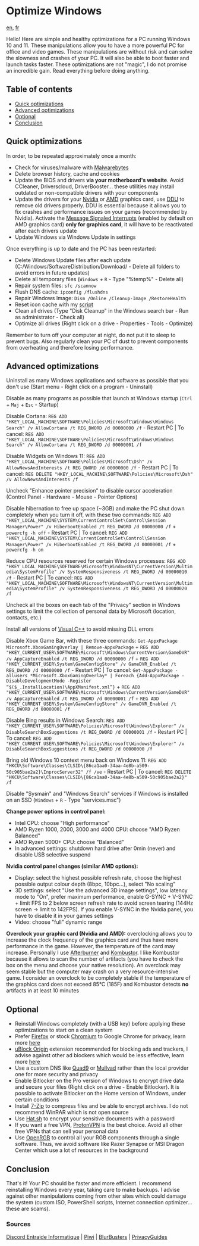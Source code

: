 # Optimize Windows

[en](/README.md), [fr](/README-FR.md)

Hello! Here are simple and healthy optimizations for a PC running Windows 10 and 11. These manipulations allow you to have a more powerful PC for office and video games. These manipulations are without risk and can solve the slowness and crashes of your PC. It will also be able to boot faster and launch tasks faster. These optimizations are not "magic", I do not promise an incredible gain. Read everything before doing anything.

## Table of contents
- [Quick optimizations](#quick-optimizations)
- [Advanced optimizations](#advanced-optimizations)
- [Optional](#optional)
- [Conclusion](#conclusion)

## Quick optimizations
In order, to be repeated approximately once a month:
* Check for viruses/malware with [Malwarebytes](https://malwarebytes.com/)
* Delete browser history, cache and cookies
* Update the BIOS and drivers **via your motherboard's website**. Avoid CCleaner, Driverscloud, DriverBooster… these utilities may install outdated or non-compatible drivers with your components
* Update the drivers for your [Nvidia](https://www.nvidia.com/Download/index.aspx?lang=en-us) or [AMD](https://www.amd.com/en/support) graphics card, use [DDU](https://www.guru3d.com/files-details/display-driver-uninstaller-download.html) to remove old drivers properly. DDU is essential because it allows you to fix crashes and performance issues on your games (recommended by Nvidia). Activate the [Message Signaled Interrupts](https://www.mediafire.com/file/ewpy1p0rr132thk/MSI_util_v3.zip) (enabled by default on AMD graphics card) **only for graphics card**, it will have to be reactivated after each drivers update
* Update Windows via Windows Update in settings

Once everything is up to date and the PC has been restarted:
* Delete Windows Update files after each update (C:/Windows/SoftwareDistribution/Download/ - Delete all folders to avoid errors in future updates)
* Delete all temporary files (`Windows` + `R` - Type "%temp%" - Delete all)
* Repair system files: `sfc /scannow`
* Flush DNS cache: `ipconfig /flushdns`
* Repair Windows Image: `Dism /Online /Cleanup-Image /RestoreHealth`
* Reset icon cache with my [script](https://github.com/PouletEnSlip/ResetIconCache)
* Clean all drives (Type "Disk Cleanup" in the Windows search bar - Run as administrator - Check all)
* Optimize all drives (Right click on a drive - Properties - Tools - Optimize)

Remember to turn off your computer at night, do not put it to sleep to prevent bugs. Also regularly clean your PC of dust to prevent components from overheating and therefore losing performance.

## Advanced optimizations
Uninstall as many Windows applications and software as possible that you don't use (Start menu - Right click on a program - Uninstall)

Disable as many programs as possible that launch at Windows startup (`Ctrl` + `Maj` + `Esc` - Startup)

Disable Cortana: `REG ADD "HKEY_LOCAL_MACHINE\SOFTWARE\Policies\Microsoft\Windows\Windows Search" /v AllowCortana /t REG_DWORD /d 00000000 /f` - Restart PC | To cancel: `REG ADD "HKEY_LOCAL_MACHINE\SOFTWARE\Policies\Microsoft\Windows\Windows Search" /v AllowCortana /t REG_DWORD /d 00000001 /f`

Disable Widgets on Windows 11: `REG ADD "HKEY_LOCAL_MACHINE\SOFTWARE\Policies\Microsoft\Dsh" /v AllowNewsAndInterests /t REG_DWORD /d 00000000 /f` - Restart PC | To cancel: `REG DELETE "HKEY_LOCAL_MACHINE\SOFTWARE\Policies\Microsoft\Dsh" /v AllowNewsAndInterests /f`

Uncheck "Enhance pointer precision" to disable cursor acceleration (Control Panel - Hardware - Mouse - Pointer Options)

Disable hibernation to free up space (~3GB) and make the PC shut down completely when you turn it off, with these two commands: `REG ADD "HKEY_LOCAL_MACHINE\SYSTEM\CurrentControlSet\Control\Session Manager\Power" /v HiberbootEnabled /t REG_DWORD /d 00000000 /f` + `powercfg -h off` - Restart PC | To cancel: `REG ADD "HKEY_LOCAL_MACHINE\SYSTEM\CurrentControlSet\Control\Session Manager\Power" /v HiberbootEnabled /t REG_DWORD /d 00000001 /f` + `powercfg -h on`

Reduce CPU resources reserved for certain Windows processes: `REG ADD "HKEY_LOCAL_MACHINE\SOFTWARE\Microsoft\WindowsNT\CurrentVersion\Multimedia\SystemProfile" /v SystemResponsiveness /t REG_DWORD /d 00000010 /f` - Restart PC | To cancel: `REG ADD "HKEY_LOCAL_MACHINE\SOFTWARE\Microsoft\WindowsNT\CurrentVersion\Multimedia\SystemProfile" /v SystemResponsiveness /t REG_DWORD /d 00000020 /f`

Uncheck all the boxes on each tab of the "Privacy" section in Windows settings to limit the collection of personal data by Microsoft (location, contacts, etc.)

Install **all** versions of [Visual C++](https://www.techpowerup.com/download/visual-c-redistributable-runtime-package-all-in-one/) to avoid missing DLL errors

Disable Xbox Game Bar, with these three commands: `Get-AppxPackage Microsoft.XboxGamingOverlay | Remove-AppxPackage` + `REG ADD "HKEY_CURRENT_USER\SOFTWARE\Microsoft\Windows\CurrentVersion\GameDVR" /v AppCaptureEnabled /t REG_DWORD /d 00000000 /f` + `REG ADD "HKEY_CURRENT_USER\System\GameConfigStore" /v GameDVR_Enabled /t REG_DWORD /d 00000000 /f` - Restart PC | To cancel: `Get-AppxPackage -allusers *Microsoft.XboxGamingOverlay* | Foreach {Add-AppxPackage -DisableDevelopmentMode -Register “$($_.InstallLocation)\AppXManifest.xml”}` + `REG ADD "HKEY_CURRENT_USER\SOFTWARE\Microsoft\Windows\CurrentVersion\GameDVR" /v AppCaptureEnabled /t REG_DWORD /d 00000001 /f` + `REG ADD "HKEY_CURRENT_USER\System\GameConfigStore" /v GameDVR_Enabled /t REG_DWORD /d 00000001 /f`

Disable Bing results in Windows Search: `REG ADD "HKEY_CURRENT_USER\SOFTWARE\Policies\Microsoft\Windows\Explorer" /v DisableSearchBoxSuggestions /t REG_DWORD /d 00000001 /f` - Restart PC | To cancel: `REG ADD "HKEY_CURRENT_USER\SOFTWARE\Policies\Microsoft\Windows\Explorer" /v DisableSearchBoxSuggestions /t REG_DWORD /d 00000000 /f`

Bring old Windows 10 context menu back on Windows 11: `REG ADD "HKCU\Software\Classes\CLSID\{86ca1aa0-34aa-4e8b-a509-50c905bae2a2}\InprocServer32" /f /ve` - Restart PC | To cancel: `REG DELETE "HKCU\Software\Classes\CLSID\{86ca1aa0-34aa-4e8b-a509-50c905bae2a2}" /f`

Disable "Sysmain" and "Windows Search" services if Windows is installed on an SSD (`Windows` + `R` - Type "services.msc")

**Change power options in control panel:**
* Intel CPU: choose "High performance"
* AMD Ryzen 1000, 2000, 3000 and 4000 CPU: choose "AMD Ryzen Balanced"
* AMD Ryzen 5000+ CPU: choose "Balanced"
* In advanced settings: shutdown hard drive after 0min (never) and disable USB selective suspend

**Nvidia control panel changes (similar AMD options):**
* Display: select the highest possible refresh rate, choose the highest possible output colour depth (8bpc, 10bpc...), select "No scaling"
* 3D settings: select "Use the advanced 3D image settings", low latency mode to "On", prefer maximum performance, enable G-SYNC + V-SYNC + limit FPS to 2 below screen refresh rate to avoid screen tearing (144Hz screen → limit to 142FPS). If you enable V-SYNC in the Nvidia panel, you have to disable it in your games settings
* Video: choose "full" dynamic range

**Overclock your graphic card (Nvidia and AMD):** overclocking allows you to increase the clock frequency of the graphics card and thus have more performance in the game. However, the temperature of the card may increase. Personally I use [Afterburner](https://www.msi.com/Landing/afterburner/graphics-cards) and [Kombustor](https://msikombustor.com/). I like Kombustor because it allows to scan the number of artifacts (you have to check the box on the menu and choose your native resolution). An overclock may seem stable but the computer may crash on a very resource-intensive game. I consider an overclock to be completely stable if the temperature of the graphics card does not exceed 85°C (185F) and Kombustor detects **no** artifacts in at least 10 minutes

## Optional
* Reinstall Windows completely (with a USB key) before applying these optimizations to start on a clean system
* Prefer [Firefox](https://www.mozilla.org/en-US/firefox/new/) or stock [Chromium](https://www.chromium.org/chromium-projects/) to Google Chrome for privacy, learn more [here](https://privacytests.org/)
* [uBlock Origin](https://ublockorigin.com/) extension recommended for blocking ads and trackers, I advise against other ad blockers which would be less effective, learn more [here](https://adblock-tester.com/)
* Use a custom DNS like [Quad9](https://www.quad9.net) or [Mullvad](https://mullvad.net/fr/help/dns-over-https-and-dns-over-tls/) rather than the local provider one for more security and privacy
* Enable Bitlocker on the Pro version of Windows to encrypt drive data and secure your files (Right click on a drive - Enable Bitlocker). It is possible to activate Bitlocker on the Home version of Windows, under certain conditions
* Install [7-Zip](https://www.7-zip.org/) to compress files and be able to encrypt archives. I do not recommend WinRAR which is not open source
* Use [Hat.sh](https://hat.sh/) to encrypt your sensitive documents with a password
* If you want a free VPN, [ProtonVPN](https://protonvpn.com/download) is the best choice. Avoid all other free VPNs that can sell your personal data
* Use [OpenRGB](https://gitlab.com/CalcProgrammer1/OpenRGB) to control all your RGB components through a single software. Thus, we avoid software like Razer Synapse or MSI Dragon Center which use a lot of resources in the background

## Conclusion
That's it! Your PC should be faster and more efficient. I recommend reinstalling Windows every year, taking care to make backups. I advise against other manipulations coming from other sites which could damage the system (custom ISO, PowerShell scripts, Internet connection optimizer... these are scams).

### Sources
[Discord Entraide Informatique](https://discord.gg/WMsR7dT) | [Piwi](https://github.com/Piwielle) | [BlurBusters](https://blurbusters.com) | [PrivacyGuides](https://privacyguides.org/)
